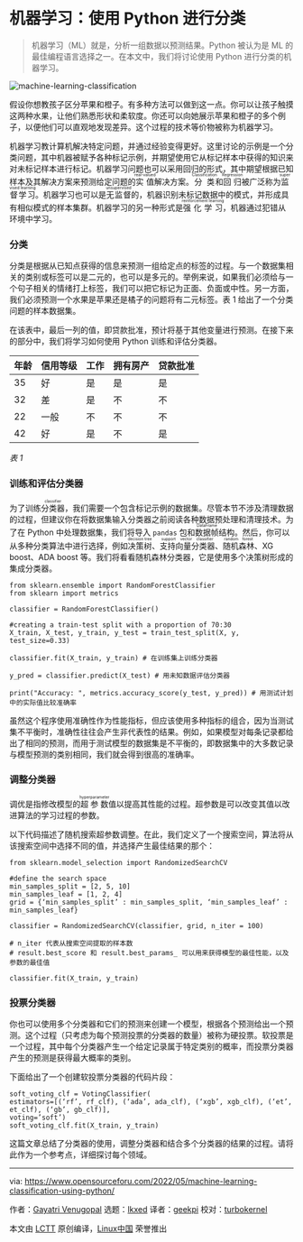 [#]: subject: "Machine Learning: Classification Using Python"
[#]: via: "https://www.opensourceforu.com/2022/05/machine-learning-classification-using-python/"
[#]: author: "Gayatri Venugopal https://www.opensourceforu.com/author/gayatri-venugopal/"
[#]: collector: "lkxed"
[#]: translator: "geekpi"
[#]: reviewer: "turbokernel"
[#]: publisher: "wxy"
[#]: url: "https://linux.cn/article-14676-1.html"

机器学习：使用 Python 进行分类
======

> 机器学习（ML）就是，分析一组数据以预测结果。Python 被认为是 ML 的最佳编程语言选择之一。在本文中，我们将讨论使用 Python 进行分类的机器学习。

![machine-learning-classification][1]

假设你想教孩子区分苹果和橙子。有多种方法可以做到这一点。你可以让孩子触摸这两种水果，让他们熟悉形状和柔软度。你还可以向她展示苹果和橙子的多个例子，以便他们可以直观地发现差异。这个过程的技术等价物被称为机器学习。

机器学习教计算机解决特定问题，并通过经验变得更好。这里讨论的示例是一个分类问题，其中机器被赋予各种标记示例，并期望使用它从标记样本中获得的知识来对未标记样本进行标记。机器学习问题也可以采用回归的形式，其中期望根据已知样本及其解决方案来预测给定问题的<ruby>实值<rt>real-valued</rt></ruby>解决方案。<ruby>分类<rt>Classification</rt></ruby>和<ruby>回归<rt>Regression</rt></ruby>被广泛称为<ruby>监督学习<rt>supervised learning</rt></ruby>。机器学习也可以是<ruby>无监督<rt>unsupervised</rt></ruby>的，机器识别未标记数据中的模式，并形成具有相似模式的样本集群。机器学习的另一种形式是<ruby>强化学习<rt>reinforcement learning</rt></ruby>，机器通过犯错从环境中学习。

### 分类

分类是根据从已知点获得的信息来预测一组给定点的标签的过程。与一个数据集相关的类别或标签可以是二元的，也可以是多元的。举例来说，如果我们必须给与一个句子相关的情绪打上标签，我们可以把它标记为正面、负面或中性。另一方面，我们必须预测一个水果是苹果还是橘子的问题将有二元标签。表 1 给出了一个分类问题的样本数据集。

在该表中，最后一列的值，即贷款批准，预计将基于其他变量进行预测。在接下来的部分中，我们将学习如何使用 Python 训练和评估分类器。

| 年龄 | 信用等级 | 工作 | 拥有房产 | 贷款批准 | 
| :- | :- | :- | :- | :- |
| 35 | 好 | 是 | 是 | 是 | 
| 32 | 差 | 是 | 不 | 不 | 
| 22 | 一般 | 不 | 不 | 不 | 
| 42 | 好 | 是 | 不 | 是 |

*表 1*

### 训练和评估分类器

为了训练<ruby>分类器<rt>classifier</rt></ruby>，我们需要一个包含标记示例的数据集。尽管本节不涉及清理数据的过程，但建议你在将数据集输入分类器之前阅读各种数据预处理和清理技术。为了在 Python 中处理数据集，我们将导入 `pandas` 包和<ruby>数据帧<rt>DataFrame</rt></ruby>结构。然后，你可以从多种分类算法中进行选择，例如<ruby>决策树<rt>decision tree</rt></ruby>、<ruby>支持向量分类器<rt>support vector classifier</rt></ruby>、<ruby>随机森林<rt>random forest</rt></ruby>、XG boost、ADA boost 等。我们将看看随机森林分类器，它是使用多个决策树形成的集成分类器。

```
from sklearn.ensemble import RandomForestClassifier
from sklearn import metrics
 
classifier = RandomForestClassifier()
 
#creating a train-test split with a proportion of 70:30
X_train, X_test, y_train, y_test = train_test_split(X, y, test_size=0.33)
 
classifier.fit(X_train, y_train) # 在训练集上训练分类器
 
y_pred = classifier.predict(X_test) # 用未知数据评估分类器
 
print("Accuracy: ", metrics.accuracy_score(y_test, y_pred)) # 用测试计划中的实际值比较准确率
```

虽然这个程序使用准确性作为性能指标，但应该使用多种指标的组合，因为当测试集不平衡时，准确性往往会产生非代表性的结果。例如，如果模型对每条记录都给出了相同的预测，而用于测试模型的数据集是不平衡的，即数据集中的大多数记录与模型预测的类别相同，我们就会得到很高的准确率。

### 调整分类器

调优是指修改模型的<ruby>超参数<rt>hyperparameter</rt></ruby>值以提高其性能的过程。超参数是可以改变其值以改进算法的学习过程的参数。

以下代码描述了随机搜索超参数调整。在此，我们定义了一个搜索空间，算法将从该搜索空间中选择不同的值，并选择产生最佳结果的那个：

```
from sklearn.model_selection import RandomizedSearchCV

#define the search space
min_samples_split = [2, 5, 10]
min_samples_leaf = [1, 2, 4]
grid = {‘min_samples_split’ : min_samples_split, ‘min_samples_leaf’ : min_samples_leaf}

classifier = RandomizedSearchCV(classifier, grid, n_iter = 100)

# n_iter 代表从搜索空间提取的样本数
# result.best_score 和 result.best_params_ 可以用来获得模型的最佳性能，以及参数的最佳值

classifier.fit(X_train, y_train)
```

### 投票分类器

你也可以使用多个分类器和它们的预测来创建一个模型，根据各个预测给出一个预测。这个过程（只考虑为每个预测投票的分类器的数量）被称为硬投票。软投票是一个过程，其中每个分类器产生一个给定记录属于特定类别的概率，而投票分类器产生的预测是获得最大概率的类别。

下面给出了一个创建软投票分类器的代码片段：

```
soft_voting_clf = VotingClassifier(
estimators=[(‘rf’, rf_clf), (‘ada’, ada_clf), (‘xgb’, xgb_clf), (‘et’, et_clf), (‘gb’, gb_clf)],
voting=’soft’)
soft_voting_clf.fit(X_train, y_train)
```

这篇文章总结了分类器的使用，调整分类器和结合多个分类器的结果的过程。请将此作为一个参考点，详细探讨每个领域。

--------------------------------------------------------------------------------

via: https://www.opensourceforu.com/2022/05/machine-learning-classification-using-python/

作者：[Gayatri Venugopal][a]
选题：[lkxed][b]
译者：[geekpi](https://github.com/geekpi)
校对：[turbokernel](https://github.com/turbokernel)

本文由 [LCTT](https://github.com/LCTT/TranslateProject) 原创编译，[Linux中国](https://linux.cn/) 荣誉推出

[a]: https://www.opensourceforu.com/author/gayatri-venugopal/
[b]: https://github.com/lkxed
[1]: https://www.opensourceforu.com/wp-content/uploads/2022/04/machine-learning-classification.jpg
